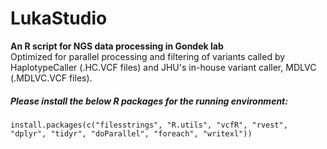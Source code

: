 # LukaStudio
**An R script for NGS data processing in Gondek lab**    
Optimized for parallel processing and filtering of variants called by HaplotypeCaller (.HC.VCF files) and JHU's in-house variant caller, MDLVC (.MDLVC.VCF files).

##### Please install the below R packages for the running environment:
```
install.packages(c("filesstrings", "R.utils", "vcfR", "rvest", "dplyr", "tidyr", "doParallel", "foreach", "writexl"))
```
